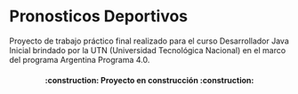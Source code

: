 # Pronosticos Deportivos

  Proyecto de trabajo práctico final realizado para el curso Desarrollador Java Inicial brindado por la UTN 
  (Universidad Tecnológica Nacional) en el marco del programa Argentina Programa 4.0.
  
  <h4 align="center">
:construction: Proyecto en construcción :construction:
</h4>
